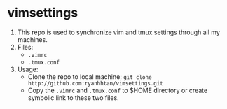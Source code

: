 # vimsettings

1. This repo is used to synchronize vim and tmux settings through all my machines.   
2. Files:
    - `.vimrc`
    - `.tmux.conf`
3. Usage: 
    - Clone the repo to local machine: `git clone http://github.com:ryanhhtan/vimsettings.git` 
    - Copy the `.vimrc` and `.tmux.conf` to $HOME directory or create symbolic link to these two files.   
